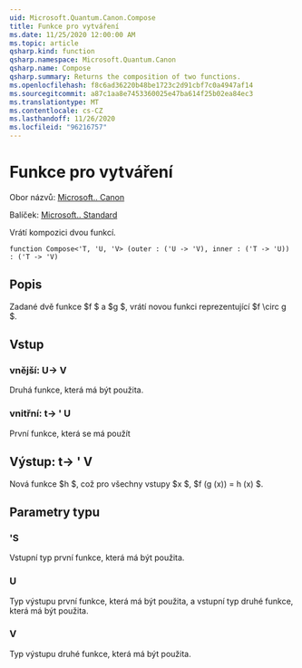 ```yaml
---
uid: Microsoft.Quantum.Canon.Compose
title: Funkce pro vytváření
ms.date: 11/25/2020 12:00:00 AM
ms.topic: article
qsharp.kind: function
qsharp.namespace: Microsoft.Quantum.Canon
qsharp.name: Compose
qsharp.summary: Returns the composition of two functions.
ms.openlocfilehash: f8c6ad36220b48be1723c2d91cbf7c0a4947af14
ms.sourcegitcommit: a87c1aa8e7453360025e47ba614f25b02ea84ec3
ms.translationtype: MT
ms.contentlocale: cs-CZ
ms.lasthandoff: 11/26/2020
ms.locfileid: "96216757"
---
```

# <a name="compose-function"></a>Funkce pro vytváření

Obor názvů: [Microsoft.. Canon](xref:Microsoft.Quantum.Canon)

Balíček: [Microsoft.. Standard](https://nuget.org/packages/Microsoft.Quantum.Standard)


Vrátí kompozici dvou funkcí.

```qsharp
function Compose<'T, 'U, 'V> (outer : ('U -> 'V), inner : ('T -> 'U)) : ('T -> 'V)
```


## <a name="description"></a>Popis

Zadané dvě funkce $f $ a $g $, vrátí novou funkci reprezentující $f \circ g $.

## <a name="input"></a>Vstup

### <a name="outer--u---v"></a>vnější: U-> V

Druhá funkce, která má být použita.


### <a name="inner--t---u"></a>vnitřní: t-> ' U

První funkce, která se má použít



## <a name="output--t---v"></a>Výstup: t-> ' V

Nová funkce $h $, což pro všechny vstupy $x $, $f (g (x)) = h (x) $.

## <a name="type-parameters"></a>Parametry typu

### <a name="t"></a>'S

Vstupní typ první funkce, která má být použita.
### <a name="u"></a>U

Typ výstupu první funkce, která má být použita, a vstupní typ druhé funkce, která má být použita.
### <a name="v"></a>V

Typ výstupu druhé funkce, která má být použita.